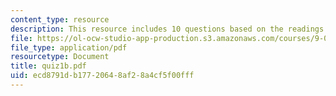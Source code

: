 ```yaml
---
content_type: resource
description: This resource includes 10 questions based on the readings of course textbook.
file: https://ol-ocw-studio-app-production.s3.amazonaws.com/courses/9-00-introduction-to-psychology-fall-2004/ecd8791db17720648af28a4cf5f00fff_quiz1b.pdf
file_type: application/pdf
resourcetype: Document
title: quiz1b.pdf
uid: ecd8791d-b177-2064-8af2-8a4cf5f00fff
---
```

